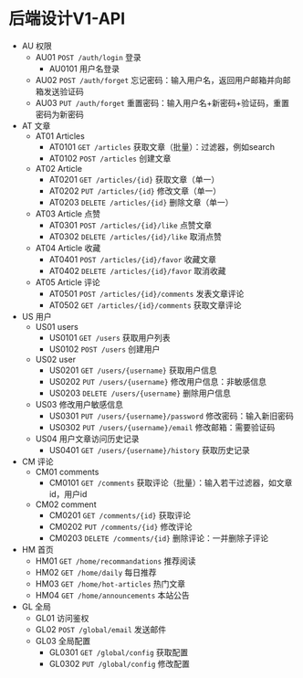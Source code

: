 # 后端设计V1-API

- AU 权限
  - AU01 `POST /auth/login` 登录
    - AU0101  用户名登录
  - AU02  `POST /auth/forget`  忘记密码：输入用户名，返回用户邮箱并向邮箱发送验证码
  - AU03 `PUT /auth/forget`  重置密码：输入用户名+新密码+验证码，重置密码为新密码
- AT 文章
  - AT01 Articles
    - AT0101  `GET /articles` 获取文章（批量）：过滤器，例如search
    - AT0102  `POST /articles` 创建文章
  - AT02 Article
    - AT0201 `GET /articles/{id}` 获取文章（单一）
    - AT0202 `PUT /articles/{id}` 修改文章（单一）
    - AT0203 `DELETE /articles/{id}` 删除文章（单一）
  - AT03 Article 点赞
    - AT0301 `POST /articles/{id}/like` 点赞文章
    - AT0302 `DELETE /articles/{id}/like` 取消点赞
  - AT04 Article 收藏
    - AT0401 `POST /articles/{id}/favor` 收藏文章
    - AT0402 `DELETE /articles/{id}/favor` 取消收藏
  - AT05 Article 评论
    - AT0501 `POST /articles/{id}/comments` 发表文章评论
    - AT0502 `GET /articles/{id}/comments` 获取文章评论
- US 用户
  - US01 users
    - US0101 `GET /users` 获取用户列表
    - US0102 `POST /users` 创建用户
  - US02 user
    - US0201 `GET /users/{username}` 获取用户信息
    - US0202 `PUT /users/{username}` 修改用户信息：非敏感信息
    - US0203 `DELETE /users/{username}` 删除用户信息
  - US03 修改用户敏感信息
    - US0301  `PUT /users/{username}/password`  修改密码：输入新旧密码
    - US0302  `PUT /users/{username}/email`  修改邮箱：需要验证码
  - US04 用户文章访问历史记录
    - US0401 `GET /users/{username}/history`  获取历史记录
- CM 评论
  - CM01 comments
    - CM0101 `GET /comments`  获取评论（批量）：输入若干过滤器，如文章id，用户id
  - CM02 comment
    - CM0201 `GET /comments/{id}` 获取评论
    - CM0202 `PUT /comments/{id}` 修改评论
    - CM0203 `DELETE /comments/{id}` 删除评论：一并删除子评论
- HM 首页
  - HM01 `GET /home/recommandations` 推荐阅读
  - HM02 `GET /home/daily` 每日推荐
  - HM03 `GET /home/hot-articles` 热门文章
  - HM04 `GET /home/announcements`  本站公告
- GL 全局
  - GL01 访问鉴权
  - GL02 `POST /global/email` 发送邮件
  - GL03 全局配置
    - GL0301 `GET /global/config` 获取配置
    - GL0302 `PUT /global/config` 修改配置

